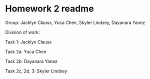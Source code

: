 # Homework 2 readme

Group: Jacklyn Clauss, Yuca Chen, Skyler Lindsey, Dayanara Yanez

Division of work:

Task 1: Jacklyn Clauss

Task 2a: Yuca Chen

Task 2b: Dayanara Yanez

Task 2c, 2d, 3: Skyler Lindsey
